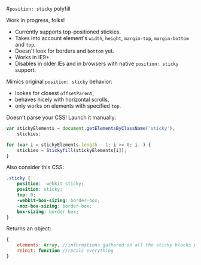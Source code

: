 #`position: sticky` polyfill

Work in progress, folks!

- Currently supports top-positioned stickies.
- Takes into account element's `width`, `height`, `margin-top`, `margin-bottom` and `top`.
- Doesn't look for borders and `bottom` yet.
- Works in IE9+.
- Disables in older IEs and in browsers with native `position: sticky` support.

Mimics original `position: sticky` behavior:

- lookes for closest `offsetParent`,
- behaves nicely with horizontal scrolls,
- only works on elements with specified `top`.

Doesn't parse your CSS! Launch it manually:

```js
var stickyElements = document.getElementsByClassName('sticky'),
    stickies;

for (var i = stickyElements.length - 1; i >= 0; i--) {
    stickies = Stickyfill(stickyElements[i]);
}
```

Also consider this CSS:

```css
.sticky {
	position: -webkit-sticky;
	position: sticky;
	top: 0;
	-webkit-box-sizing: border-box;
	-moz-box-sizing: border-box;
	box-sizing: border-box;
}
```

Returns an object:

```js
{
    elements: Array, //informations gathered on all the sticky blocks passed to `Stickyfill`
    reinit: function //recalc everything
}
```

